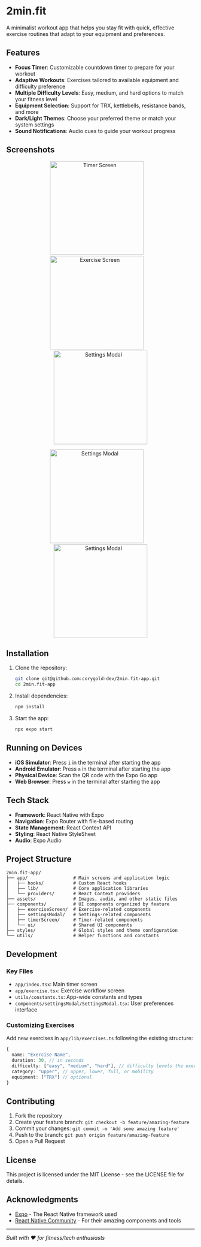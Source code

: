 # 2min.fit

A minimalist workout app that helps you stay fit with quick, effective exercise routines that adapt to your equipment and preferences.

## Features

- **Focus Timer**: Customizable countdown timer to prepare for your workout
- **Adaptive Workouts**: Exercises tailored to available equipment and difficulty preference
- **Multiple Difficulty Levels**: Easy, medium, and hard options to match your fitness level
- **Equipment Selection**: Support for TRX, kettlebells, resistance bands, and more
- **Dark/Light Themes**: Choose your preferred theme or match your system settings
- **Sound Notifications**: Audio cues to guide your workout progress

## Screenshots

<p align="center">
  <img src="assets/images/screenshot1.png" alt="Timer Screen" width="250"/>
  &nbsp;&nbsp;&nbsp;&nbsp;
  <img src="assets/images/screenshot2.png" alt="Exercise Screen" width="250"/>
  &nbsp;&nbsp;&nbsp;&nbsp;
  <img src="assets/images/screenshot3.png" alt="Settings Modal" width="250"/>
</p>

<p align="center">
  <img src="assets/images/screenshot4.png" alt="Settings Modal" width="250"/>
  &nbsp;&nbsp;&nbsp;&nbsp;
  <img src="assets/images/screenshot5.png" alt="Settings Modal" width="250"/>
</p>

## Installation

1. Clone the repository:
   ```bash
   git clone git@github.com:corygold-dev/2min.fit-app.git
   cd 2min.fit-app
   ```

2. Install dependencies:
   ```bash
   npm install
   ```

3. Start the app:
   ```bash
   npx expo start
   ```

## Running on Devices

- **iOS Simulator**: Press `i` in the terminal after starting the app
- **Android Emulator**: Press `a` in the terminal after starting the app
- **Physical Device**: Scan the QR code with the Expo Go app
- **Web Browser**: Press `w` in the terminal after starting the app

## Tech Stack

- **Framework**: React Native with Expo
- **Navigation**: Expo Router with file-based routing
- **State Management**: React Context API
- **Styling**: React Native StyleSheet
- **Audio**: Expo Audio

## Project Structure

```
2min.fit-app/
├── app/                 # Main screens and application logic
│   ├── hooks/           # Custom React hooks
│   ├── lib/             # Core application libraries
│   └── providers/       # React Context providers
├── assets/              # Images, audio, and other static files
├── components/          # UI components organized by feature
│   ├── exerciseScreen/  # Exercise-related components
│   ├── settingsModal/   # Settings-related components
│   ├── timerScreen/     # Timer-related components
│   └── ui/              # Shared UI components
├── styles/              # Global styles and theme configuration
└── utils/               # Helper functions and constants
```

## Development

### Key Files

- `app/index.tsx`: Main timer screen
- `app/exercise.tsx`: Exercise workflow screen
- `utils/constants.ts`: App-wide constants and types
- `components/settingsModal/SettingsModal.tsx`: User preferences interface

### Customizing Exercises

Add new exercises in `app/lib/exercises.ts` following the existing structure:

```typescript
{
  name: "Exercise Name",
  duration: 30, // in seconds
  difficulty: ["easy", "medium", "hard"], // difficulty levels the exercise is suitable for
  category: "upper", // upper, lower, full, or mobility
  equipment: ["TRX"] // optional
}
```

## Contributing

1. Fork the repository
2. Create your feature branch: `git checkout -b feature/amazing-feature`
3. Commit your changes: `git commit -m 'Add some amazing feature'`
4. Push to the branch: `git push origin feature/amazing-feature`
5. Open a Pull Request

## License

This project is licensed under the MIT License - see the LICENSE file for details.

## Acknowledgments

- [Expo](https://expo.dev) - The React Native framework used
- [React Native Community](https://reactnative.dev/community/overview) - For their amazing components and tools

---

*Built with ❤️ for fitness/tech enthusiasts*